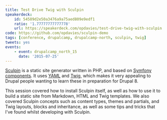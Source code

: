 ```yaml
---
title: Test Drive Twig with Sculpin
speakerdeck:
    id: 54589d2e50a3476a9a75aed809e9edf1
    ratio: '1.77777777777778'
    url: https://speakerdeck.com/opdavies/test-drive-twig-with-sculpin
code: https://github.com/opdavies/sculpin-demo
tags: [conference, drupalcamp, drupalcamp-north, sculpin, twig]
tweets: yes
events:
    - event: drupalcamp_north_15
      date: '2015-07-25'
---
```

[Sculpin][1] is a static site generator written in PHP, and based on [Symfony components][2]. It uses [YAML][3] and [Twig][4], which makes it very appealing to Drupal people wanting to learn these in preparation for Drupal 8.

This session covered how to install Sculpin itself, as well as how to use it to build a static site from Markdown, HTML and Twig templates. We also covered Sculpin concepts such as content types, themes and partials, and Twig layouts, blocks and inheritance, as well as some tips and tricks that I've found whilst developing with Sculpin.

[1]: https://sculpin.io
[2]: http://symfony.com/doc/current/components/index.html
[3]: http://yaml.org
[4]: http://twig.sensiolabs.org
